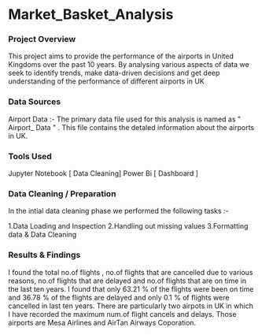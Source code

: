 # Market_Basket_Analysis

### Project Overview

This project aims to provide the performance of the airports in United Kingdoms over the past 10 years. By analysing various aspects of data we seek to identify trends, make data-driven decisions and get deep understanding of the performance of different airports in UK

### Data Sources
Airport Data :- The primary data file used for this analysis is named as " Airport_ Data " . This file contains the detaled information about the airports in UK.

### Tools Used
Jupyter Notebook [ Data Cleaning] 
Power Bi [ Dashboard ]

### Data Cleaning / Preparation
In the intial data cleaning phase we performed the following tasks :-

1.Data Loading and Inspection 
2.Handling out missing values 
3.Formatting data & Data Cleaning

### Results & Findings
I found the total no.of flights , no.of flights that are cancelled due to various reasons, no.of flights that are delayed and no.of flights that are on time in the last ten years.
I found that only 63.21 % of the flights were been on time and 36.78 % of the flights are delayed and only 0.1 % of flights were cancelled in last ten years.
There are particularly two airpots in UK in which I have recorded the maximum num.of flight cancels and delays. Those airports are Mesa Airlines and AirTan Airways Coporation.
